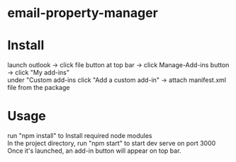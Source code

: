 # email-property-manager

# Install
launch outlook -> click file button at top bar -> click Manage-Add-ins button -> click "My add-ins" <br />
under "Custom add-ins click "Add a custom add-in" -> attach manifest.xml file from the package <br />

# Usage
run "npm install" to Install required node modules <br />
In the project directory, run "npm start" to start dev serve on port 3000 <br />
Once it's launched, an add-in button will appear on top bar.
